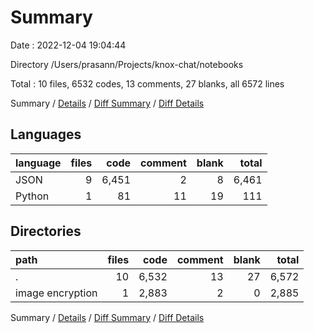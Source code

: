 # Summary

Date : 2022-12-04 19:04:44

Directory /Users/prasann/Projects/knox-chat/notebooks

Total : 10 files,  6532 codes, 13 comments, 27 blanks, all 6572 lines

Summary / [Details](details.md) / [Diff Summary](diff.md) / [Diff Details](diff-details.md)

## Languages
| language | files | code | comment | blank | total |
| :--- | ---: | ---: | ---: | ---: | ---: |
| JSON | 9 | 6,451 | 2 | 8 | 6,461 |
| Python | 1 | 81 | 11 | 19 | 111 |

## Directories
| path | files | code | comment | blank | total |
| :--- | ---: | ---: | ---: | ---: | ---: |
| . | 10 | 6,532 | 13 | 27 | 6,572 |
| image encryption | 1 | 2,883 | 2 | 0 | 2,885 |

Summary / [Details](details.md) / [Diff Summary](diff.md) / [Diff Details](diff-details.md)